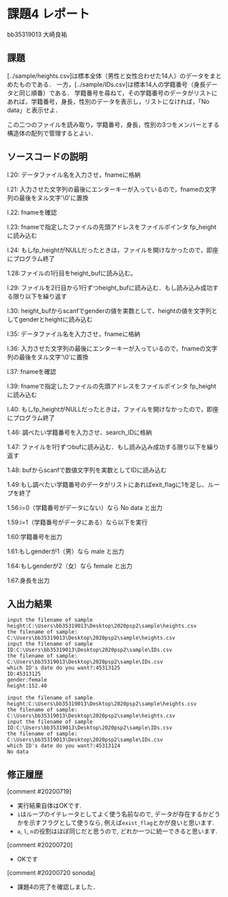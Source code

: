 # 課題4 レポート

bb35319013 大崎良祐

## 課題

[../sample/heights.csv]は標本全体（男性と女性合わせた14人）のデータをまとめたものである．
一方，[../sample/IDs.csv]は標本14人の学籍番号（身長データと同じ順番）である．
学籍番号を尋ねて，その学籍番号のデータがリストにあれば，学籍番号，身長，性別のデータを表示し，リストになければ，「No data」と表示せよ．

この二つのファイルを読み取り，学籍番号，身長，性別の3つをメンバーとする構造体の配列で管理するとよい．

## ソースコードの説明
l.20: データファイル名を入力させ，fnameに格納

l.21: 入力させた文字列の最後にエンターキーが入っているので，fnameの文字列の最後をヌル文字'\0'に置換

l.22: fnameを確認

l.23: fnameで指定したファイルの先頭アドレスをファイルポインタ fp_height に読み込む

l.24: もしfp_heightがNULLだったときは，ファイルを開けなかったので，即座にプログラム終了

1.28:ファイルの1行目をheight_bufに読み込む。

l.29: ファイルを2行目から1行ずつheight_bufに読み込む．もし読み込み成功する限り以下を繰り返す

l.30: height_bufからscanfでgenderの値を実数として、heightの値を文字列としてgenderとheightに読み込む

l.35: データファイル名を入力させ，fnameに格納

l.36: 入力させた文字列の最後にエンターキーが入っているので，fnameの文字列の最後をヌル文字'\0'に置換

l.37: fnameを確認

l.39: fnameで指定したファイルの先頭アドレスをファイルポインタ fp_height に読み込む

l.40: もしfp_heightがNULLだったときは，ファイルを開けなかったので，即座にプログラム終了

1.46: 調べたい学籍番号を入力させ、search_IDに格納

1.47: ファイルを1行ずつbufに読み込む．もし読み込み成功する限り以下を繰り返す

1.48: bufからscanfで数値文字列を実数としてIDに読み込む

1.49:もし調べたい学籍番号のデータがリストにあればexit_flagに1を足し、ループを終了

1.56:i=0（学籍番号がデータにない）なら No data と出力

1.59:i=1（学籍番号がデータにある）なら以下を実行

1.60:学籍番号を出力

1.61:もしgenderが1（男）なら male と出力

1.64:もしgenderが2（女）なら female と出力

1.67:身長を出力

## 入出力結果
```
input the filename of sample height:C:\Users\bb35319013\Desktop\2020psp2\sample\heights.csv
the filename of sample: C:\Users\bb35319013\Desktop\2020psp2\sample\heights.csv
input the filename of sample ID:C:\Users\bb35319013\Desktop\2020psp2\sample\IDs.csv
the filename of sample: C:\Users\bb35319013\Desktop\2020psp2\sample\IDs.csv
which ID's date do you want?:45313125
ID:45313125
gender:female
height:152.40
```
```
input the filename of sample height:C:\Users\bb35319013\Desktop\2020psp2\sample\heights.csv
the filename of sample: C:\Users\bb35319013\Desktop\2020psp2\sample\heights.csv
input the filename of sample ID:C:\Users\bb35319013\Desktop\2020psp2\sample\IDs.csv
the filename of sample: C:\Users\bb35319013\Desktop\2020psp2\sample\IDs.csv
which ID's date do you want?:45313124
No data
```

## 修正履歴
[comment #20200719]
- 実行結果自体はOKです. 
- `i`はループのイテレータとしてよく使う名前なので, データが存在するかどうかを示すフラグとして使うなら, 例えば`exist_flag`とかが良いと思います. 
- `a`, `l`, `n`の役割はほぼ同じだと思うので, どれか一つに統一できると思います. 


[comment #20200720]
- OKです

[comment #20200720 sonoda]
- 課題4の完了を確認しました．
